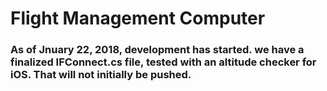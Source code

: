 # Flight Management Computer

### As of Jnuary 22, 2018, development has started. we have a finalized IFConnect.cs file, tested with an altitude checker for iOS. That will not initially be pushed.
